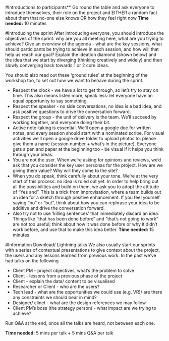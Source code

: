 #Introductions to participants**
Go round the table and ask everyone to introduce themselves, their role on the project and EITHER a random fact about them that no-one else knows OR how they feel right now
**Time needed:** 10 minutes

#Introducing the sprint
After introducing everyone, you should introduce the objectives of the sprint: why are you all meeting here, what are you trying to achieve? Give an overview of the agenda - what are the key sessions, what should participants be trying to achieve in each session, and how will that help us reach our goal? Explain the ideation diamond (shown below) and the idea that we start by diverging (thinking creatively and widely) and then slowly converging back towards 1 or 2 core ideas. 

You should also read out these ‘ground rules’ at the beginning of the workshop too, to set out how we want to behave during the sprint. 
- Respect the clock - we have a lot to get through, so let’s try to stay on time. This also means listen more, speak less: let everyone have an equal opportunity to say something.
- Respect the speaker - no side conversations, no idea is a bad idea, and ask positive questions to drive the conversation forward. 
- Respect the group - the unit of delivery is the team. We’ll succeed by working together, and everyone doing their bit. 
- Active note-taking is essential. We’ll open a google doc for written notes, and every session should start with a nominated scribe. For visual activities we’ll open a google drive folder to upload photos to: please give them a name (session number + what’s in the picture). Everyone gets a pen and paper at the beginning too - be visual if it helps you think through your ideas. 
- You are not the user. When we’re asking for opinions and reviews, we’d ask that you consider the key user personas for the project. How are we giving them value? Why will they come to the site? 
- When you do speak, think carefully about your tone. We’re at the very start of this process: no idea is ruled out yet. In order to help bring out all the possibilities and build on them, we ask you to adopt the attitude of “Yes and”. This is a trick from improvisation, where a team builds out an idea for a sketch through positive enhancement. If you feel yourself saying “no” or “but”, think about how you can rephrase your idea to be additive and drive the conversation forward. 
- Also try not to use ‘killing sentences’ that immediately discard an idea. Things like “that has been done before” and “that’s not going to work” are not too useful; think about how it was done before or why it didn’t work before, and use that to make this idea better. 
**Time needed:** 15 minutes

#Information Download/ Lightning talks
We also usually start our sprints with a series of contextual presentations to give context about the project, the users and any lessons learned from previous work. In the past we’ve had talks on the following
- Client PM - project objectives, what’s the problem to solve
- Client - lessons from a previous phase of the project
- Client - explain the data/ content to be visualised
- Researcher or Client - who are the users?
- Tech lead - what are the opportunities we could use (e.g. VR)/ are there any constraints we should bear in mind?
- Designer/ clinet - what are the design references we may follow
- Client PM’s boss (the strategy person) - what impact are we trying to achieve?

Run Q&A at the end, once all the talks are heard, not between each one. 

**Time needed:** 5 mins per talk + 5 mins Q&A per talk
